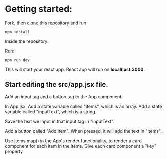 # Getting started:
Fork, then clone this repository and run

    npm install

Inside the repository.

Run:

    npm run dev

This will start your react app.
React app will run on **localhost:3000**.

## Start editing the **src/app.jsx** file.

Add an input tag and a button tag to the App component.

In App.jsx:
Add a state variable called "items", which is an array.
Add a state variable called "inputText", which is a string.

Save the text we input in that input tag in "inputText".

Add a button called "Add item". When pressed, it will add the text in "items".

Use items.map() in the App's render functionality, to render a card component for each item in the items.
Give each card component a "key" property

